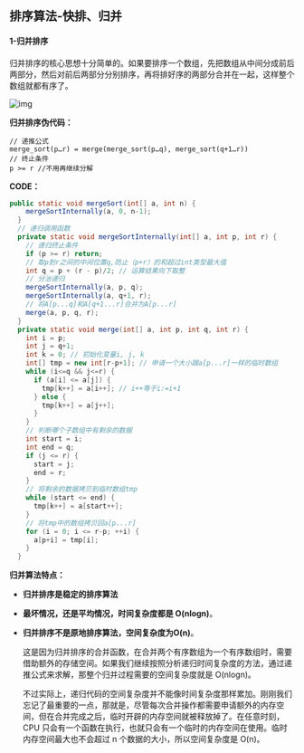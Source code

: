 ## 排序算法-快排、归并

#### 1-归并排序

归并排序的核心思想十分简单的。如果要排序一个数组，先把数组从中间分成前后两部分，然后对前后两部分分别排序，再将排好序的两部分合并在一起，这样整个数组就都有序了。

![img](https://static001.geekbang.org/resource/image/db/2b/db7f892d3355ef74da9cd64aa926dc2b.jpg)

**归并排序伪代码：**

```
// 递推公式
merge_sort(p…r) = merge(merge_sort(p…q), merge_sort(q+1…r))
// 终止条件
p >= r //不用再继续分解
```

**CODE：**

```java
public static void mergeSort(int[] a, int n) {
    mergeSortInternally(a, 0, n-1);
  }
  // 递归调用函数
  private static void mergeSortInternally(int[] a, int p, int r) {
    // 递归终止条件
    if (p >= r) return;
    // 取p到r之间的中间位置q,防止（p+r）的和超过int类型最大值
    int q = p + (r - p)/2; // 运算结果向下取整
    // 分治递归
    mergeSortInternally(a, p, q);
    mergeSortInternally(a, q+1, r);
    // 将A[p...q]和A[q+1...r]合并为A[p...r]
    merge(a, p, q, r);
  }
  private static void merge(int[] a, int p, int q, int r) {
    int i = p;
    int j = q+1;
    int k = 0; // 初始化变量i, j, k
    int[] tmp = new int[r-p+1]; // 申请一个大小跟a[p...r]一样的临时数组
    while (i<=q && j<=r) {
      if (a[i] <= a[j]) {
        tmp[k++] = a[i++]; // i++等于i:=i+1
      } else {
        tmp[k++] = a[j++];
      }
    }
    // 判断哪个子数组中有剩余的数据
    int start = i;
    int end = q;
    if (j <= r) {
      start = j;
      end = r;
    }
    // 将剩余的数据拷贝到临时数组tmp
    while (start <= end) {
      tmp[k++] = a[start++];
    }
    // 将tmp中的数组拷贝回a[p...r]
    for (i = 0; i <= r-p; ++i) {
      a[p+i] = tmp[i];
    }
  }
```

**归并算法特点：**

- **归并排序是稳定的排序算法**

- **最坏情况，还是平均情况，时间复杂度都是 O(nlogn)**。

- **归并排序不是原地排序算法，空间复杂度为O(n)**。

  这是因为归并排序的合并函数，在合并两个有序数组为一个有序数组时，需要借助额外的存储空间。如果我们继续按照分析递归时间复杂度的方法，通过递推公式来求解，那整个归并过程需要的空间复杂度就是 O(nlogn)。

  不过实际上，递归代码的空间复杂度并不能像时间复杂度那样累加。刚刚我们忘记了最重要的一点，那就是，尽管每次合并操作都需要申请额外的内存空间，但在合并完成之后，临时开辟的内存空间就被释放掉了。在任意时刻，CPU 只会有一个函数在执行，也就只会有一个临时的内存空间在使用。临时内存空间最大也不会超过 n 个数据的大小，所以空间复杂度是 O(n)。